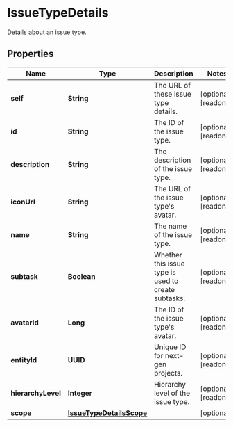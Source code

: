 

# IssueTypeDetails

Details about an issue type.

## Properties

| Name | Type | Description | Notes |
|------------ | ------------- | ------------- | -------------|
|**self** | **String** | The URL of these issue type details. |  [optional] [readonly] |
|**id** | **String** | The ID of the issue type. |  [optional] [readonly] |
|**description** | **String** | The description of the issue type. |  [optional] [readonly] |
|**iconUrl** | **String** | The URL of the issue type&#39;s avatar. |  [optional] [readonly] |
|**name** | **String** | The name of the issue type. |  [optional] [readonly] |
|**subtask** | **Boolean** | Whether this issue type is used to create subtasks. |  [optional] [readonly] |
|**avatarId** | **Long** | The ID of the issue type&#39;s avatar. |  [optional] [readonly] |
|**entityId** | **UUID** | Unique ID for next-gen projects. |  [optional] [readonly] |
|**hierarchyLevel** | **Integer** | Hierarchy level of the issue type. |  [optional] [readonly] |
|**scope** | [**IssueTypeDetailsScope**](IssueTypeDetailsScope.md) |  |  [optional] |



